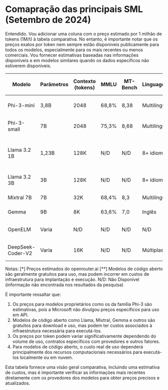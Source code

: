 # Comapração das principais SML (Setembro de 2024)

Entendido. Vou adicionar uma coluna com o preço estimado por 1 milhão de tokens (1M/t) à tabela comparativa. No entanto, é importante notar que os preços exatos por token nem sempre estão disponíveis publicamente para todos os modelos, especialmente para os mais recentes ou menos comerciais. Vou fornecer estimativas baseadas nas informações disponíveis e em modelos similares quando os dados específicos não estiverem disponíveis.

| Modelo | Parâmetros | Contexto (tokens) | MMLU | MT-Bench | Linguagens | Licença | Uso Local | Preço estimado (1M/t)* | Principais Aplicações |
|--------|------------|-------------------|------|----------|------------|---------|-----------|----------------------|----------------------|
| Phi-3-mini | 3,8B | 2048 | 68,8% | 8,38 | Multilíngue | Proprietária (Microsoft) | Sim | $0.1* | Linguagem, código, matemática |
| Phi-3-small | 7B | 2048 | 75,3% | 8,68 | Multilíngue | Proprietária (Microsoft) | Sim | $0.30* | Tarefas de linguagem complexas |
| Llama 3.2 1B | 1,23B | 128K | N/D | N/D | 8+ idiomas | Apache 2.0 | Sim | $0.02* | Diálogo multilíngue, recuperação de informações |
| Llama 3.2 3B | 3B | 128K | N/D | N/D | 8+ idiomas | Apache 2.0 | Sim | $0.05* | Instruções, resumos, reescrita |
| Mixtral 7B | 7B | 32K | 68,4% | 8,3 | Multilíngue | Apache 2.0 | Sim | $0.5* | Tarefas gerais, codificação |
| Gemma | 9B | 8K | 63,6% | 7,0 | Inglês | Apache 2.0 | Sim | $0.06* | IA responsável, tarefas gerais |
| OpenELM | Varia | N/D | N/D | N/D | N/D | Apache 2.0 | Sim | Gratuito** | Processamento em dispositivos de borda |
| DeepSeek-Coder-V2 | Varia | 16K | N/D | N/D | Múltiplas | Apache 2.0 | Sim | Gratuito** | Geração e compreensão de código |

Notas:
 [*] Preços estimados do openrouter.ai 
 [**] Modelos de código aberto são geralmente gratuitos para uso, mas podem incorrer em custos de infraestrutura para implantação e execução.
N/D: Não Disponível (informação não encontrada nos resultados da pesquisa)

É importante ressaltar que:
1. Os preços para modelos proprietários como os da família Phi-3 são estimativas, pois a Microsoft não divulgou preços específicos para uso em API.
2. Modelos de código aberto como Llama, Mixtral, Gemma e outros são gratuitos para download e uso, mas podem ter custos associados à infraestrutura necessária para executá-los.
3. Os preços por token podem variar significativamente dependendo do volume de uso, contratos específicos com provedores e outros fatores.
4. Para modelos de código aberto, o custo real de uso dependerá principalmente dos recursos computacionais necessários para executá-los localmente ou em nuvem.

Esta tabela fornece uma visão geral comparativa, incluindo uma estimativa de custos, mas é importante verificar as informações mais recentes diretamente com os provedores dos modelos para obter preços precisos e atualizados.
